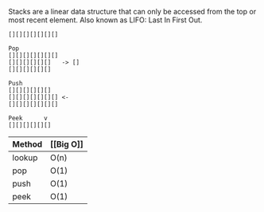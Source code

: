 
Stacks are a linear data structure that can only be accessed from the top or most recent element.
Also known as LIFO: Last In First Out.

```
[][][][][][][]
```

```
Pop
[][][][][][][] 
[][][][][][]   -> []
[][][][][][]
```

```
Push
[][][][][][] 
[][][][][][][] <-  
[][][][][][][]
```

```
Peek      v  
[][][][][][] 
```

| Method | [[Big O]] |
| ------ | --------- |
| lookup | O(n)      |
| pop    | O(1)      |
| push   | O(1)      |
| peek   | O(1)      |
